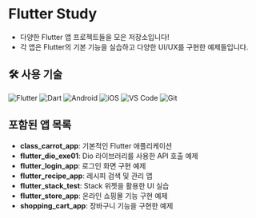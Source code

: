 # Flutter Study
- 다양한 Flutter 앱 프로젝트들을 모은 저장소입니다!
- 각 앱은 Flutter의 기본 기능을 실습하고 다양한 UI/UX를 구현한 예제들입니다.

<h2>🛠 사용 기술</h2>
<div align="left">
  <img src="https://img.shields.io/badge/Flutter-02569B?style=for-the-badge&logo=flutter&logoColor=white" alt="Flutter" />
  <img src="https://img.shields.io/badge/Dart-0175C2?style=for-the-badge&logo=dart&logoColor=white" alt="Dart" />
  <!--<img src="https://img.shields.io/badge/Firebase-FFCA28?style=for-the-badge&logo=firebase&logoColor=black" alt="Firebase" />-->
  <img src="https://img.shields.io/badge/Android_Studio-30bd88?style=for-the-badge&logo=android&logoColor=white" alt="Android" />
  <img src="https://img.shields.io/badge/iOS-000000?style=for-the-badge&logo=ios&logoColor=white" alt="iOS" />
  <img src="https://img.shields.io/badge/Visual_Studio_Code-007ACC?style=for-the-badge&logo=visual-studio-code&logoColor=white" alt="VS Code" />
  <img src="https://img.shields.io/badge/Git-F05032?style=for-the-badge&logo=git&logoColor=white" alt="Git" />
</div>

## 포함된 앱 목록
- **class_carrot_app**: 기본적인 Flutter 애플리케이션
- **flutter_dio_exe01**: Dio 라이브러리를 사용한 API 호출 예제
- **flutter_login_app**: 로그인 화면 구현 예제
- **flutter_recipe_app**: 레시피 검색 및 관리 앱
- **flutter_stack_test**: Stack 위젯을 활용한 UI 실습
- **flutter_store_app**: 온라인 쇼핑몰 기능 구현 예제
- **shopping_cart_app**: 장바구니 기능을 구현한 예제


